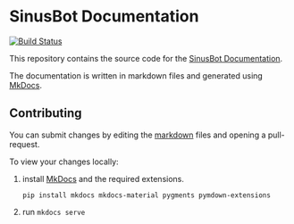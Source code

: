 # SinusBot Documentation

[![Build Status](https://travis-ci.org/SinusBot/docs.svg?branch=master)](https://travis-ci.org/SinusBot/docs)

This repository contains the source code for the [SinusBot Documentation](https://sinusbot.github.io/docs/).

The documentation is written in markdown files and generated using [MkDocs](https://www.mkdocs.org).

## Contributing

You can submit changes by editing the [markdown](https://guides.github.com/features/mastering-markdown/) files and opening a pull-request.

To view your changes locally:

1. install [MkDocs](https://www.mkdocs.org/#installation) and the required extensions.

    `pip install mkdocs mkdocs-material pygments pymdown-extensions`
2. run `mkdocs serve`